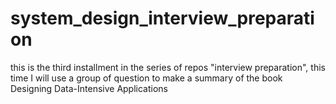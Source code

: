 # system_design_interview_preparation
this is the third installment in the series of repos "interview preparation", this time I will use a group of question to make a summary of the book Designing Data-Intensive Applications
